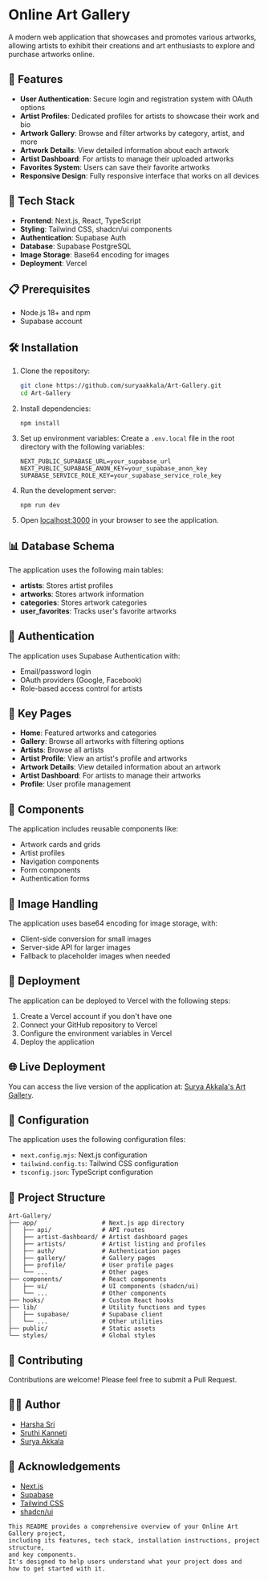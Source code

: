 # Online Art Gallery

A modern web application that showcases and promotes various artworks, allowing artists to exhibit their creations and art enthusiasts to explore and purchase artworks online.

## 🎨 Features

- **User Authentication**: Secure login and registration system with OAuth options
- **Artist Profiles**: Dedicated profiles for artists to showcase their work and bio
- **Artwork Gallery**: Browse and filter artworks by category, artist, and more
- **Artwork Details**: View detailed information about each artwork
- **Artist Dashboard**: For artists to manage their uploaded artworks
- **Favorites System**: Users can save their favorite artworks
- **Responsive Design**: Fully responsive interface that works on all devices

## 🚀 Tech Stack

- **Frontend**: Next.js, React, TypeScript
- **Styling**: Tailwind CSS, shadcn/ui components
- **Authentication**: Supabase Auth
- **Database**: Supabase PostgreSQL
- **Image Storage**: Base64 encoding for images
- **Deployment**: Vercel

## 📋 Prerequisites

- Node.js 18+ and npm
- Supabase account

## 🛠️ Installation

1. Clone the repository:
   ```bash
   git clone https://github.com/suryaakkala/Art-Gallery.git
   cd Art-Gallery
   ```

2. Install dependencies:

   ```shellscript
   npm install
   ```


3. Set up environment variables:
   Create a `.env.local` file in the root directory with the following variables:

   ```plaintext
   NEXT_PUBLIC_SUPABASE_URL=your_supabase_url
   NEXT_PUBLIC_SUPABASE_ANON_KEY=your_supabase_anon_key
   SUPABASE_SERVICE_ROLE_KEY=your_supabase_service_role_key
   ```


4. Run the development server:

   ```shellscript
   npm run dev
   ```


5. Open [localhost:3000](http://localhost:3000) in your browser to see the application.


## 📊 Database Schema

The application uses the following main tables:

- **artists**: Stores artist profiles
- **artworks**: Stores artwork information
- **categories**: Stores artwork categories
- **user_favorites**: Tracks user's favorite artworks


## 🔐 Authentication

The application uses Supabase Authentication with:

- Email/password login
- OAuth providers (Google, Facebook)
- Role-based access control for artists


## 📱 Key Pages

- **Home**: Featured artworks and categories
- **Gallery**: Browse all artworks with filtering options
- **Artists**: Browse all artists
- **Artist Profile**: View an artist's profile and artworks
- **Artwork Details**: View detailed information about an artwork
- **Artist Dashboard**: For artists to manage their artworks
- **Profile**: User profile management


## 🧩 Components

The application includes reusable components like:

- Artwork cards and grids
- Artist profiles
- Navigation components
- Form components
- Authentication forms


## 📝 Image Handling

The application uses base64 encoding for image storage, with:

- Client-side conversion for small images
- Server-side API for larger images
- Fallback to placeholder images when needed


## 🚀 Deployment

The application can be deployed to Vercel with the following steps:

1. Create a Vercel account if you don't have one
2. Connect your GitHub repository to Vercel
3. Configure the environment variables in Vercel
4. Deploy the application

## 🌐 Live Deployment

You can access the live version of the application at:
[Surya Akkala's Art Gallery](https://suryaakkala-art-gallery.vercel.app/).

## 🔧 Configuration

The application uses the following configuration files:

- `next.config.mjs`: Next.js configuration
- `tailwind.config.ts`: Tailwind CSS configuration
- `tsconfig.json`: TypeScript configuration


## 📁 Project Structure

```plaintext
Art-Gallery/
├── app/                  # Next.js app directory
│   ├── api/              # API routes
│   ├── artist-dashboard/ # Artist dashboard pages
│   ├── artists/          # Artist listing and profiles
│   ├── auth/             # Authentication pages
│   ├── gallery/          # Gallery pages
│   ├── profile/          # User profile pages
│   └── ...               # Other pages
├── components/           # React components
│   ├── ui/               # UI components (shadcn/ui)
│   └── ...               # Other components
├── hooks/                # Custom React hooks
├── lib/                  # Utility functions and types
│   ├── supabase/         # Supabase client
│   └── ...               # Other utilities
├── public/               # Static assets
└── styles/               # Global styles
```

## 🤝 Contributing

Contributions are welcome! Please feel free to submit a Pull Request.

## 👨‍💻 Author

- [Harsha Sri](https://github.com/DHarshasri1411)
- [Sruthi Kanneti](https://github.com/Sruthi-3-0)
- [Surya Akkala](https://github.com/suryaakkala)


## 🙏 Acknowledgements

- [Next.js](https://nextjs.org/)
- [Supabase](https://supabase.io/)
- [Tailwind CSS](https://tailwindcss.com/)
- [shadcn/ui](https://ui.shadcn.com/)


```plaintext
This README provides a comprehensive overview of your Online Art Gallery project, 
including its features, tech stack, installation instructions, project structure, 
and key components. 
It's designed to help users understand what your project does and 
how to get started with it.
```